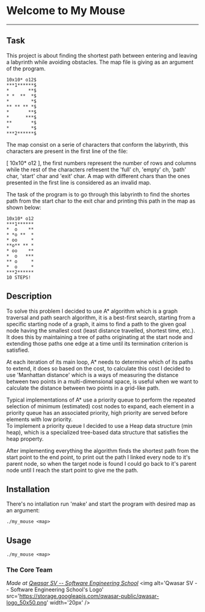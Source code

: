 # Welcome to My Mouse
***

## Task
This project is about finding the shortest path between entering and leaving a labyrinth while avoiding obstacles. The map file is giving as an argument of the program. <br>

```
10x10* o12$
***1******$
*       **$
* *  **  *$
*        *$
** ** ** *$
*       **$
*      ***$
**       *$
*        *$
***2******$
```

The map consist on a serie of characters that conform the labyrinth, this characters are present in the first line of the file: <br> 

[ 10x10* o12 ], the first numbers represent the number of rows and columns while the rest of the characters refresent the 'full' ch, 'empty' ch, 'path' char, 'start' char and 'exit' char. 
A map with different chars than the ones presented in the first line is considered as an invalid map. <br> 

The task of the program is to go through this labyrinth to find the shortes path from the start char to the exit char and printing this path in the map as shown below:

```
10x10* o12
***1******
*  o    **
* *o **  *
* oo     *
**o** ** *
* oo    **
*  o   ***
** o     *
*  o     *
***2******
10 STEPS!
```
## Description
To solve this problem I decided to use A* algorithm which is a graph traversal and path search algorithm, it is a best-first search,  starting from a specific starting node of a graph, it aims to find a path to the given goal node having the smallest cost (least distance travelled, shortest time, etc.). It does this by maintaining a tree of paths originating at the start node and extending those paths one edge at a time until its termination criterion is satisfied. <br>

At each iteration of its main loop, A* needs to determine which of its paths to extend, it does so based on the cost, to calculate this cost I decided to use 'Manhattan distance' which is a ways of measuring the distance between two points in a multi-dimensional space, is useful when we want to calculate the distance between two points in a grid-like path. <br>

Typical implementations of A* use a priority queue to perform the repeated selection of minimum (estimated) cost nodes to expand, each element in a priority queue has an associated priority, high priority are served before elements with low priority. <br>
To implement a priority queue I decided to use a Heap data structure (min heap), which is a specialized tree-based data structure that satisfies the heap property.<br>

After implementing everything the algorithm finds the shortest path from the start point to the end point, to print out the path I linked every node to it's parent node, so when the target node is found I could go back to it's parent node until I reach the start point to give me the path.


## Installation
There's no intallation run 'make' and start the program with desired map as an argument:

```
./my_mouse <map>
```

## Usage
```
./my_mouse <map>
```
### The Core Team


<span><i>Made at <a href='https://qwasar.io'>Qwasar SV -- Software Engineering School</a></i></span>
<span><img alt='Qwasar SV -- Software Engineering School's Logo' src='https://storage.googleapis.com/qwasar-public/qwasar-logo_50x50.png' width='20px' /></span>
